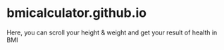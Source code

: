 # bmicalculator.github.io
Here, you can scroll your height & weight and get your result of health in BMI

